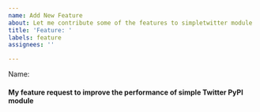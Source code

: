 ```yaml
---
name: Add New Feature
about: Let me contribute some of the features to simpletwitter module
title: 'Feature: '
labels: feature
assignees: ''

---
```


Name: 

#### My feature request to improve the performance of simple Twitter PyPI module
